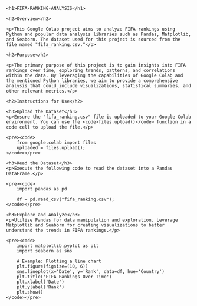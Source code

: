 <!DOCTYPE html>
<html>

<head>
    <title>FIFA Ranking Data Analysis Project</title>
</head>

<body>

    <h1>FIFA-RANKING-ANALYSIS</h1>

    <h2>Overview</h2>

    <p>This Google Colab project aims to analyze FIFA rankings using Python and popular data analysis libraries such as Pandas, Matplotlib, and Seaborn. The dataset used for this project is sourced from the file named "fifa_ranking.csv."</p>

    <h2>Purpose</h2>

    <p>The primary purpose of this project is to gain insights into FIFA rankings over time, exploring trends, patterns, and correlations within the data. By leveraging the capabilities of Google Colab and the mentioned Python libraries, we aim to provide a comprehensive analysis that could include visualizations, statistical summaries, and other relevant metrics.</p>

    <h2>Instructions for Use</h2>

    <h3>Upload the Dataset</h3>
    <p>Ensure the "fifa_ranking.csv" file is uploaded to your Google Colab environment. You can use the <code>files.upload()</code> function in a code cell to upload the file.</p>

    <pre><code>
        from google.colab import files
        uploaded = files.upload();
    </code></pre>

    <h3>Read the Dataset</h3>
    <p>Execute the following code to read the dataset into a Pandas DataFrame.</p>

    <pre><code>
        import pandas as pd

        df = pd.read_csv("fifa_ranking.csv");
    </code></pre>

    <h3>Explore and Analyze</h3>
    <p>Utilize Pandas for data manipulation and exploration. Leverage Matplotlib and Seaborn for creating visualizations to better understand the trends in FIFA rankings.</p>

    <pre><code>
        import matplotlib.pyplot as plt
        import seaborn as sns

        # Example: Plotting a line chart
        plt.figure(figsize=(10, 6))
        sns.lineplot(x='Date', y='Rank', data=df, hue='Country')
        plt.title('FIFA Rankings Over Time')
        plt.xlabel('Date')
        plt.ylabel('Rank')
        plt.show()
    </code></pre>

</body>

</html>
